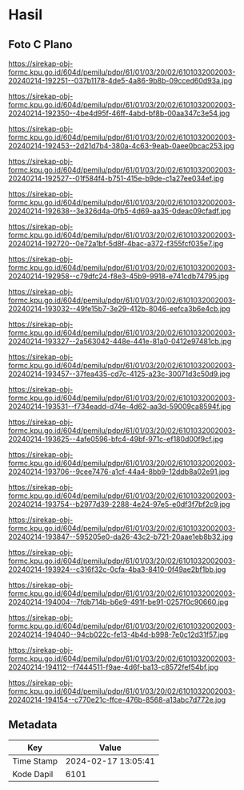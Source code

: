 # Hasil

## Foto C Plano

https://sirekap-obj-formc.kpu.go.id/604d/pemilu/pdpr/61/01/03/20/02/6101032002003-20240214-192251--037b1178-4de5-4a86-9b8b-09cced60d93a.jpg

https://sirekap-obj-formc.kpu.go.id/604d/pemilu/pdpr/61/01/03/20/02/6101032002003-20240214-192350--4be4d95f-46ff-4abd-bf8b-00aa347c3e54.jpg

https://sirekap-obj-formc.kpu.go.id/604d/pemilu/pdpr/61/01/03/20/02/6101032002003-20240214-192453--2d21d7b4-380a-4c63-9eab-0aee0bcac253.jpg

https://sirekap-obj-formc.kpu.go.id/604d/pemilu/pdpr/61/01/03/20/02/6101032002003-20240214-192527--01f584f4-b751-415e-b9de-c1a27ee034ef.jpg

https://sirekap-obj-formc.kpu.go.id/604d/pemilu/pdpr/61/01/03/20/02/6101032002003-20240214-192638--3e326d4a-0fb5-4d69-aa35-0deac09cfadf.jpg

https://sirekap-obj-formc.kpu.go.id/604d/pemilu/pdpr/61/01/03/20/02/6101032002003-20240214-192720--0e72a1bf-5d8f-4bac-a372-f355fcf035e7.jpg

https://sirekap-obj-formc.kpu.go.id/604d/pemilu/pdpr/61/01/03/20/02/6101032002003-20240214-192958--c79dfc24-f8e3-45b9-9918-e741cdb74795.jpg

https://sirekap-obj-formc.kpu.go.id/604d/pemilu/pdpr/61/01/03/20/02/6101032002003-20240214-193032--49fe15b7-3e29-412b-8046-eefca3b6e4cb.jpg

https://sirekap-obj-formc.kpu.go.id/604d/pemilu/pdpr/61/01/03/20/02/6101032002003-20240214-193327--2a563042-448e-441e-81a0-0412e97481cb.jpg

https://sirekap-obj-formc.kpu.go.id/604d/pemilu/pdpr/61/01/03/20/02/6101032002003-20240214-193457--37fea435-cd7c-4125-a23c-30071d3c50d9.jpg

https://sirekap-obj-formc.kpu.go.id/604d/pemilu/pdpr/61/01/03/20/02/6101032002003-20240214-193531--f734eadd-d74e-4d62-aa3d-59009ca8594f.jpg

https://sirekap-obj-formc.kpu.go.id/604d/pemilu/pdpr/61/01/03/20/02/6101032002003-20240214-193625--4afe0596-bfc4-49bf-971c-ef180d00f9cf.jpg

https://sirekap-obj-formc.kpu.go.id/604d/pemilu/pdpr/61/01/03/20/02/6101032002003-20240214-193706--9cee7476-a1cf-44a4-8bb9-12ddb8a02e91.jpg

https://sirekap-obj-formc.kpu.go.id/604d/pemilu/pdpr/61/01/03/20/02/6101032002003-20240214-193754--b2977d39-2288-4e24-97e5-e0df3f7bf2c9.jpg

https://sirekap-obj-formc.kpu.go.id/604d/pemilu/pdpr/61/01/03/20/02/6101032002003-20240214-193847--595205e0-da26-43c2-b721-20aae1eb8b32.jpg

https://sirekap-obj-formc.kpu.go.id/604d/pemilu/pdpr/61/01/03/20/02/6101032002003-20240214-193924--c316f32c-0cfa-4ba3-8410-0f49ae2bf1bb.jpg

https://sirekap-obj-formc.kpu.go.id/604d/pemilu/pdpr/61/01/03/20/02/6101032002003-20240214-194004--7fdb714b-b6e9-491f-be91-0257f0c90660.jpg

https://sirekap-obj-formc.kpu.go.id/604d/pemilu/pdpr/61/01/03/20/02/6101032002003-20240214-194040--94cb022c-fe13-4b4d-b998-7e0c12d31f57.jpg

https://sirekap-obj-formc.kpu.go.id/604d/pemilu/pdpr/61/01/03/20/02/6101032002003-20240214-194112--f7444511-f9ae-4d6f-ba13-c8572fef54bf.jpg

https://sirekap-obj-formc.kpu.go.id/604d/pemilu/pdpr/61/01/03/20/02/6101032002003-20240214-194154--c770e21c-ffce-476b-8568-a13abc7d772e.jpg


## Metadata

| Key        | Value               |
| ---------- | ------------------- |
| Time Stamp | 2024-02-17 13:05:41 |
| Kode Dapil | 6101                |



